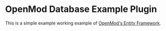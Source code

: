# OpenMod Database Example Plugin

This is a simple example working example of [OpenMod's Entity Framework](https://openmod.github.io/openmod-docs/devdoc/concepts/databases.html).
